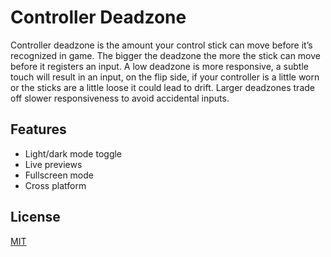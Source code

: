 
# Controller Deadzone

Controller deadzone is the amount your control stick can move before it’s recognized in game. The bigger the deadzone the more the stick can move before it registers an input. A low deadzone is more responsive, a subtle touch will result in an input, on the flip side, if your controller is a little worn or the sticks are a little loose it could lead to drift. Larger deadzones trade off slower responsiveness to avoid accidental inputs.


## Features

- Light/dark mode toggle
- Live previews
- Fullscreen mode
- Cross platform


## License

[MIT](https://choosealicense.com/licenses/mit/)

